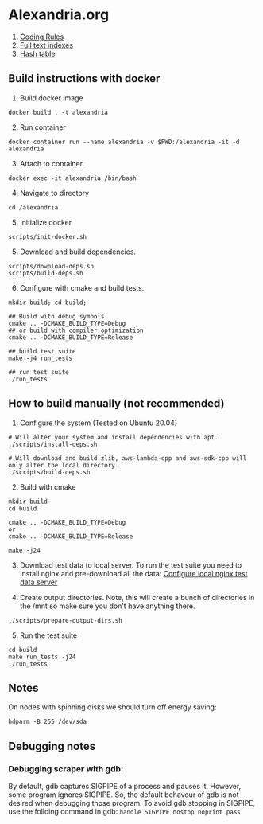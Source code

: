 # Alexandria.org

1. [Coding Rules](/documentation/coding_rules.md)
2. [Full text indexes](/documentation/full_text_indexes.md)
3. [Hash table](/documentation/hash_table.md)

## Build instructions with docker
1. Build docker image
```
docker build . -t alexandria
```

2. Run container
```
docker container run --name alexandria -v $PWD:/alexandria -it -d alexandria
```
3. Attach to container.
```
docker exec -it alexandria /bin/bash
```
4. Navigate to directory
```
cd /alexandria
```
5. Initialize docker
```
scripts/init-docker.sh
```
5. Download and build dependencies.
```
scripts/download-deps.sh
scripts/build-deps.sh
```
6. Configure with cmake and build tests.
```
mkdir build; cd build; 

## Build with debug symbols
cmake .. -DCMAKE_BUILD_TYPE=Debug
## or build with compiler optimization
cmake .. -DCMAKE_BUILD_TYPE=Release

## build test suite
make -j4 run_tests

## run test suite
./run_tests
```

## How to build manually (not recommended)
1. Configure the system (Tested on Ubuntu 20.04)
```
# Will alter your system and install dependencies with apt.
./scripts/install-deps.sh

# Will download and build zlib, aws-lambda-cpp and aws-sdk-cpp will only alter the local directory.
./scripts/build-deps.sh
```

2. Build with cmake
```
mkdir build
cd build

cmake .. -DCMAKE_BUILD_TYPE=Debug
or
cmake .. -DCMAKE_BUILD_TYPE=Release

make -j24
```

3. Download test data to local server.
To run the test suite you need to install nginx and pre-download all the data: [Configure local nginx test data server](/documentation/configure_local_nginx.md)

4. Create output directories. Note, this will create a bunch of directories in the /mnt so make sure you don't have anything there.
```
./scripts/prepare-output-dirs.sh
```

5. Run the test suite
```
cd build
make run_tests -j24
./run_tests
```

## Notes
On nodes with spinning disks we should turn off energy saving:
```
hdparm -B 255 /dev/sda
```

## Debugging notes
### Debugging scraper with gdb:
By default, gdb captures SIGPIPE of a process and pauses it. However, some program ignores SIGPIPE. So, the default behavour of gdb is not desired when debugging those program. To avoid gdb stopping in SIGPIPE, use the folloing command in gdb:
```handle SIGPIPE nostop noprint pass```
